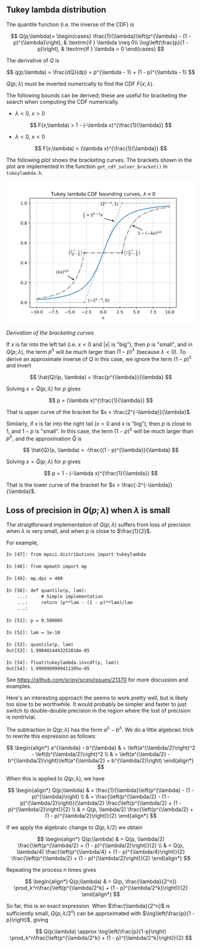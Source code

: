 Tukey lambda distribution
-------------------------

The quantile function (i.e. the inverse of the CDF) is

$$
Q(p;\lambda)= 
  \begin{cases}
    \frac{1}{\lambda}\left(p^{\lambda} - (1 - p)^{\lambda}\right),  & \textrm{if } \lambda \neq 0\\
    \log\left(\frac{p}{1 - p}\right),                               & \textrm{if } \lambda = 0
  \end{cases}
$$

The derivative of $Q$ is

$$
q(p;\lambda) = \frac{dQ}{dp} = p^{\lambda - 1} + (1 - p)^{\lambda - 1}
$$

$Q(p;\lambda)$ must be inverted numerically to find the CDF $F(x; \lambda)$.

The following bounds can be derived; these are useful for bracketing the search
when computing the CDF numerically.

* $\lambda < 0$, $x > 0$

$$
    F(x;\lambda) > 1 - (-\lambda x)^{\frac{1}{\lambda}}
$$

* $\lambda < 0$, $x < 0$

$$
    F(x;\lambda) < (\lambda x)^{\frac{1}{\lambda}}
$$

The following plot shows the bracketing curves.  The brackets shown in the
plot are implemented in the function `get_cdf_solver_bracket()` in `tukeylambda.h`.

![CDF bracketing curves](https://github.com/WarrenWeckesser/experiments/blob/main/c++/boost/tukeylambda/cdf_curves.svg)

*Derivation of the bracketing curves*

If $x$ is far into the left tail (i.e. $x < 0$ and $|x|$ is "big"), then $p$ is "small",
and in $Q(p;\lambda)$, the term $p^{\lambda}$ will be much larger than $(1 - p)^{\lambda}$ (because $\lambda < 0$).  To derive an approximate inverse of $Q$ in this case, we ignore
the term $(1 - p)^{\lambda}$ and invert

$$
  \hat{Q}(p, \lambda) = \frac{p^{\lambda}}{\lambda}
$$

Solving $x = \hat{Q}(p;\lambda)$ for $p$ gives

$$
    p = (\lambda x)^{\frac{1}{\lambda}}
$$

That is upper curve of the bracket for $x < \frac{2^{-\lambda}}{\lambda}$.

Similarly, if $x$ is far into the right tail ($x > 0$ and $x$ is "big"), then $p$
is close to $1$, and $1 - p$ is "small". In this case, the term $(1 - p)^{\lambda}$
will be much larger than $p^{\lambda}$, and the approximation $\hat{Q}$ is

$$
  \hat{Q}(p, \lambda) = -\frac{(1 - p)^{\lambda}}{\lambda}
$$

Solving $x = \hat{Q}(p;\lambda)$ for $p$ gives

$$
    p = 1 - (-\lambda x)^{\frac{1}{\lambda}}
$$

That is the lower curve of the bracket for $x > \frac{-2^{-\lambda}}{\lambda}$.


Loss of precision in $Q(p; \lambda)$ when $\lambda$ is small
------------------------------------------------------------

The straigtforward implementation of $Q(p; \lambda)$ suffers
from loss of precision when $\lambda$ is very small, and when $p$ is
close to $\frac{1}{2}$.

For example,

```
In [47]: from mpsci.distributions import tukeylambda

In [48]: from mpmath import mp

In [49]: mp.dps = 400

In [50]: def quantile(p, lam):
    ...:     # Simple implementation
    ...:     return (p**lam - (1 - p)**lam)/lam
    ...: 

In [51]: p = 0.500005

In [52]: lam = 1e-10

In [53]: quantile(p, lam)
Out[53]: 1.9984014443252818e-05

In [54]: float(tukeylambda.invcdf(p, lam))
Out[54]: 1.9999999999411395e-05
```

See https://github.com/scipy/scipy/issues/21370 for more discussion
and examples.

Here's an interesting approach the seems to work pretty well,
but is likely too slow to be worthwhile.  It would probably be simpler
and faster to just switch to double-double precision in the region
where the lost of precision is nontrivial.

The subtraction in $Q(p;\lambda)$ has the form $a^{\lambda} - b^{\lambda}$.
We do a little algebraic trick to rewrite this expression as follows:

$$
\begin{align*}
a^{\lambda} - b^{\lambda}
  & = \left(a^{\lambda/2}\right)^2 - \left(b^{\lambda/2}\right)^2 \\
  & = \left(a^{\lambda/2} - b^{\lambda/2}\right)\left(a^{\lambda/2} + b^{\lambda/2}\right)
\end{align*}
$$

When this is applied to $Q(p;\lambda)$, we have

$$
\begin{align*}
Q(p;\lambda)
  & =  \frac{1}{\lambda}\left(p^{\lambda} - (1 - p)^{\lambda}\right) \\
  & = \frac{\left(p^{\lambda/2} - (1 - p)^{\lambda/2}\right)}{\lambda/2}
      \frac{\left(p^{\lambda/2} + (1 - p)^{\lambda/2}\right)}{2} \\
  & = Q(p, \lambda/2) \frac{\left(p^{\lambda/2} + (1 - p)^{\lambda/2}\right)}{2}
\end{align*}
$$

If we apply the algebraic change to $Q(p; \lambda/2)$ we obtain

$$
\begin{align*}
Q(p;\lambda)
  & = Q(p, \lambda/2) \frac{\left(p^{\lambda/2} + (1 - p)^{\lambda/2}\right)}{2} \\
  & = Q(p, \lambda/4) \frac{\left(p^{\lambda/4} + (1 - p)^{\lambda/4}\right)}{2}
                      \frac{\left(p^{\lambda/2} + (1 - p)^{\lambda/2}\right)}{2}
\end{align*}
$$

Repeating the process $n$ times gives

$$
\begin{align*}
Q(p;\lambda)
  & = Q(p, \frac{\lambda}{2^n}) \prod_k^n\frac{\left(p^{\lambda/2^k} + (1 - p)^{\lambda/2^k}\right)}{2}
\end{align*}
$$

So far, this is an exact expression. When $\frac{\lambda}{2^n}$ is sufficiently small,
$Q(p;\lambda/2^n)$ can be approximated with $\log\left(\frac{p}{1 - p}\right)$,
giving

$$
Q(p;\lambda) \approx 
   \log\left(\frac{p}{1-p}\right)
   \prod_k^n\frac{\left(p^{\lambda/2^k} + (1 - p)^{\lambda/2^k}\right)}{2}
$$
